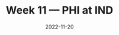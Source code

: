---
layout: game
title: Week 11 — PHI at IND
season: 2022
game_id: 2022_11_PHI_IND
week: 11
date: 2022-11-20
home_team: IND
away_team: PHI
final_home: 16
final_away: 17
pbp_url: /assets/data/pbp/2022/2022_11_PHI_IND.csv.gz
---
